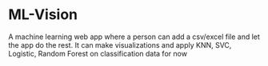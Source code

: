 # ML-Vision

A machine learning web app where a person can add a csv/excel file and let the app do the rest. It can make visualizations and apply KNN, SVC, Logistic, Random Forest on classification data for now
